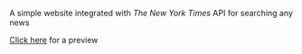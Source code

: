 A simple website integrated with <i>The New York Times</i> API for searching any news

[Click here](https://kelompok3.himfahmi.com/) for a preview
